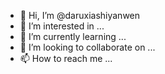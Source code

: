 - 👋 Hi, I’m @daruxiashiyanwen
- 👀 I’m interested in ...
- 🌱 I’m currently learning ...
- 💞️ I’m looking to collaborate on ...
- 📫 How to reach me ...

<!---
daruxiashiyanwen/daruxiashiyanwen is a ✨ special ✨ repository because its `README.md` (this file) appears on your GitHub profile.
You can click the Preview link to take a look at your changes.
--->
